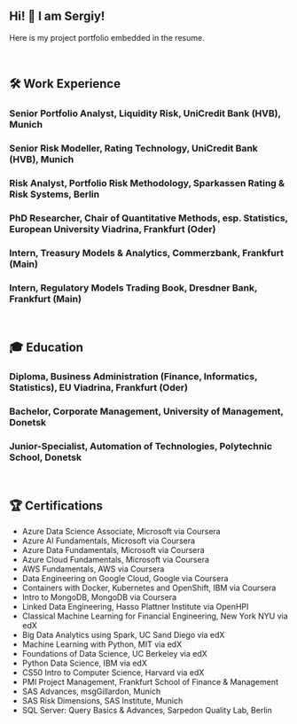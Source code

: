 ## Hi! 👋 I am Sergiy!
Here is my project portfolio embedded in the resume.

&nbsp;  
## 🛠 Work Experience
### Senior Portfolio Analyst, Liquidity Risk, UniCredit Bank (HVB), Munich
### Senior Risk Modeller, Rating Technology, UniCredit Bank (HVB), Munich
### Risk Analyst, Portfolio Risk Methodology, Sparkassen Rating & Risk Systems, Berlin
### PhD Researcher, Chair of Quantitative Methods, esp. Statistics, European University Viadrina, Frankfurt (Oder)
### Intern, Treasury Models & Analytics, Commerzbank, Frankfurt (Main)
### Intern, Regulatory Models Trading Book, Dresdner Bank, Frankfurt (Main)

&nbsp;  
## 🎓 Education
### Diploma, Business Administration (Finance, Informatics, Statistics), EU Viadrina, Frankfurt (Oder)
### Bachelor, Corporate Management, University of Management, Donetsk
### Junior-Specialist, Automation of Technologies, Polytechnic School, Donetsk

&nbsp;
## 🏆 Certifications
- Azure Data Science Associate, Microsoft via Coursera
- Azure AI Fundamentals, Microsoft via Coursera
- Azure Data Fundamentals, Microsoft via Coursera
- Azure Cloud Fundamentals, Microsoft via Coursera
- AWS Fundamentals, AWS via Coursera
- Data Engineering on Google Cloud, Google via Coursera
- Containers with Docker, Kubernetes and OpenShift, IBM via Coursera
- Intro to MongoDB, MongoDB via Coursera
- Linked Data Engineering, Hasso Plattner Institute via OpenHPI
- Classical Machine Learning for Financial Engineering, New York NYU via edX
- Big Data Analytics using Spark, UC Sand Diego via edX
- Machine Learning with Python, MIT via edX
- Foundations of Data Science, UC Berkeley via edX
- Python Data Science, IBM via edX
- CS50 Intro to Computer Science, Harvard via edX
- PMI Project Management, Frankfurt School of Finance & Management
- SAS Advances, msgGillardon, Munich
- SAS Risk Dimensions, SAS Institute, Munich
- SQL Server: Query Basics & Advances, Sarpedon Quality Lab, Berlin

&nbsp;

<!--
**grey2018/grey2018** is a ✨ _special_ ✨ repository because its `README.md` (this file) appears on your GitHub profile.

Here are some ideas to get you started:

- 🔭 I’m currently working on ...
- 🌱 I’m currently learning ...
- 👯 I’m looking to collaborate on ...
- 🤔 I’m looking for help with ...
- 💬 Ask me about ...
- 📫 How to reach me: ...
- 😄 Pronouns: ...
- ⚡ Fun fact: ...

-->

